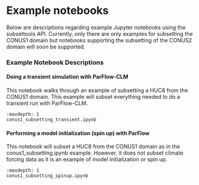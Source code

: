 Example notebooks
=================

Below are descriptions regarding example Jupyter notebooks using the subsettools API. Currently, only there are only examples for subsetting the CONUS1 domain but notebooks supporting the subsetting of the CONUS2 domain will soon be supported. 

### Example Notebook Descriptions

#### Doing a transient simulation with ParFlow-CLM

This notebook walks through an example of subsetting a HUC8 from the CONUS1 domain. This example will subset everything needed to do a transient run with ParFlow-CLM. 

```{toctree}
:maxdepth: 1
conus1_subsetting_transient.ipynb
```

#### Performing a model initialization (spin up) with ParFlow

This notebook will subset a HUC8 from the CONUS1 domain as in the conus1_subsetting.ipynb example. However, it does not subset climate forcing data as it is an example of model initialization or spin up. 

```{toctree}
:maxdepth: 1
conus1_subsetting_spinup.ipynb
```
